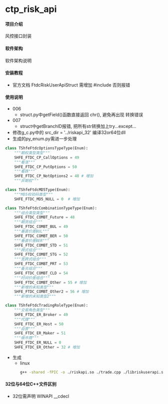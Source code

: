 # ctp_risk_api

#### 项目介绍
风控接口封装

#### 软件架构
软件架构说明


#### 安装教程

* 官方文档 FtdcRiskUserApiStruct 需增加 #include <string> 否则报错

#### 使用说明
* 006
  * struct.py中getField()函数直接返回 chr(), 避免再出现 转换错误
* 007
  * struct中getBranchID报错, 把所有str转换加上try...except...
* 修改g_c.py中的 src_dir = '../riskapi_32' 编译32or64位dll
* 生成的py_enum.py需进一步处理
```python
class TShfeFtdcOptionsTypeType(Enum):
    """期权类型类型"""
    SHFE_FTDC_CP_CallOptions = 49
    """看涨"""
    SHFE_FTDC_CP_PutOptions = 50
    """看跌"""
    SHFE_FTDC_CP_NotOptions2 = 48 # 增加
    """非期权"""

class TShfeFtdcMD5Type(Enum):
    """MD5校验码类型"""
    SHFE_FTDC_MD5_NULL = 0  # 增加

class TShfeFtdcCombinationTypeType(Enum):
    """组合类型类型"""
    SHFE_FTDC_COMBT_Future = 48
    """期货组合"""
    SHFE_FTDC_COMBT_BUL = 49
    """垂直价差BUL"""
    SHFE_FTDC_COMBT_BER = 50
    """垂直价差BER"""
    SHFE_FTDC_COMBT_STD = 51
    """跨式组合"""
    SHFE_FTDC_COMBT_STG = 52
    """宽跨式组合"""
    SHFE_FTDC_COMBT_PRT = 53
    """备兑组合"""
    SHFE_FTDC_COMBT_CLD = 54
    """时间价差组合"""
    SHFE_FTDC_COMBT_Other = 55 # 增加
    """新增的未知类型"""
    SHFE_FTDC_COMBT_Other2 = 56 # 增加
    """新增的未知类型2"""

class TShfeFtdcTradingRoleType(Enum):
    """交易角色类型"""
    SHFE_FTDC_ER_Broker = 49
    """代理"""
    SHFE_FTDC_ER_Host = 50
    """自营"""
    SHFE_FTDC_ER_Maker = 51
    """做市商"""
    SHFE_FTDC_ER_NULL = 0
    SHFE_FTDC_ER_Other = 32 # 增加
```
* 生成
  * linux
    ```bash
    g++ -shared -fPIC -o ./riskapi.so ./trade.cpp ./libriskuserapi.so
    ```

#### 32位与64位C++文件区别
* 32位需声明 WINAPI __cdecl